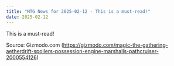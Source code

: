 ```yaml
---
title: "MTG News for 2025-02-12 - This is a must-read!"
date: 2025-02-12
---
```


This is a must-read!

Source: Gizmodo.com (https://gizmodo.com/magic-the-gathering-aetherdrift-spoilers-possession-engine-marshalls-pathcruiser-2000554126)
